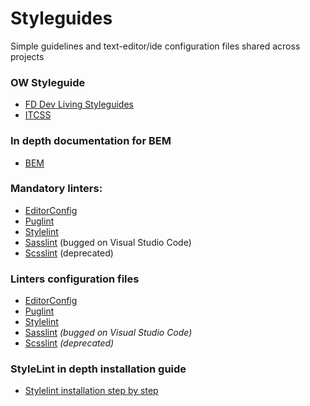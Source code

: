 # Styleguides
Simple guidelines and text-editor/ide configuration files shared across projects

### OW Styleguide
- [FD Dev Living Styleguides](frontend-styleguides.md)
- [ITCSS](https://speakerdeck.com/dafed/managing-css-projects-with-itcss)

### In depth documentation for BEM
- [BEM](https://en.bem.info/methodology/quick-start/)

### Mandatory linters:
- [EditorConfig](http://editorconfig.org)
- [Puglint](https://github.com/pugjs/pug-lint)
- [Stylelint](https://github.com/stylelint/stylelint)
- [Sasslint](https://www.npmjs.com/package/sass-lint) (bugged on Visual Studio Code)
- [Scsslint](https://github.com/brigade/scss-lint) (deprecated)

### Linters configuration files
- [EditorConfig](.editorconfig)
- [Puglint](.pug-lintrc)
- [Stylelint](.stylelintrc)
- [Sasslint](.sass-lint.yml) *(bugged on Visual Studio Code)*
- [Scsslint](.scss-lint.yml) *(deprecated)*

### StyleLint in depth installation guide
- [Stylelint installation step by step](stylelint-installation.md)
